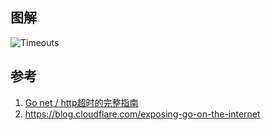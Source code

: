 

## 图解

![Timeouts](https://cdn.jsdelivr.net/gh/yezihack/assets@master/b/20200610152339.png?imageslim)

## 参考

1. [Go net / http超时的完整指南](https://blog.cloudflare.com/the-complete-guide-to-golang-net-http-timeouts/)
2. https://blog.cloudflare.com/exposing-go-on-the-internet